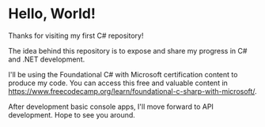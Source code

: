 # Hello, World!
Thanks for visiting my first C# repository!

The idea behind this repository is to expose and share my progress in C# and .NET development.

I'll be using the Foundational C# with Microsoft certification content to produce my code. You can access this free and valuable content in https://www.freecodecamp.org/learn/foundational-c-sharp-with-microsoft/.

After development basic console apps, I'll move forward to API development.
Hope to see you around.